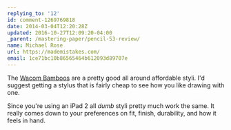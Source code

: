 ```yaml
---
replying_to: '12'
id: comment-1269769818
date: 2014-03-04T12:20:28Z
updated: 2016-10-27T12:09:20-04:00
_parent: /mastering-paper/pencil-53-review/
name: Michael Rose
url: https://mademistakes.com/
email: 1ce71bc10b86565464b612093d89707e
---
```


The [Wacom Bamboos](https://amzn.to/2ZNSXSZ) are a pretty good all around
affordable styli. I'd suggest getting a stylus that is fairly cheap to see how
you like drawing with one.

Since you're using an iPad 2 all _dumb_ styli pretty much work the same. It
really comes down to your preferences on fit, finish, durability, and how it
feels in hand.
